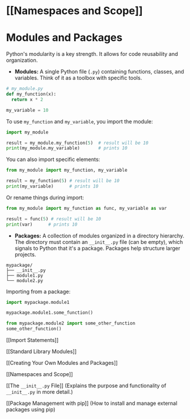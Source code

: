 # [[Namespaces and Scope]]
# Modules and Packages

Python's modularity is a key strength.  It allows for code reusability and organization.

* **Modules:**  A single Python file (`.py`) containing functions, classes, and variables.  Think of it as a toolbox with specific tools.

```python
# my_module.py
def my_function(x):
  return x * 2

my_variable = 10
```

To use `my_function` and `my_variable`, you import the module:

```python
import my_module

result = my_module.my_function(5)  # result will be 10
print(my_module.my_variable)       # prints 10
```

You can also import specific elements:

```python
from my_module import my_function, my_variable

result = my_function(5) # result will be 10
print(my_variable)      # prints 10
```

Or rename things during import:

```python
from my_module import my_function as func, my_variable as var

result = func(5) # result will be 10
print(var)      # prints 10
```


* **Packages:** A collection of modules organized in a directory hierarchy.  The directory must contain an `__init__.py` file (can be empty), which signals to Python that it's a package.  Packages help structure larger projects.

```
mypackage/
├── __init__.py
├── module1.py
└── module2.py
```

Importing from a package:

```python
import mypackage.module1

mypackage.module1.some_function()

from mypackage.module2 import some_other_function
some_other_function()
```

[[Import Statements]]

[[Standard Library Modules]]

[[Creating Your Own Modules and Packages]]

[[Namespaces and Scope]]


[[The `__init__.py` File]]  (Explains the purpose and functionality of `__init__.py` in more detail.)

[[Package Management with pip]] (How to install and manage external packages using pip)
